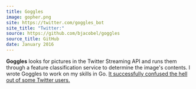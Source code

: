 ```yaml
---
title: Goggles
image: gopher.png
site: https://twitter.com/goggles_bot
site_title: "Twitter:"
source: https://github.com/bjacobel/goggles
source_title: GitHub
date: January 2016
---
```


**Goggles** looks for pictures in the Twitter Streaming API and runs them through a feature classification service to determine the image's contents. I wrote Goggles to work on my skills in Go. [It successfully confused the hell out of some Twitter users.](https://twitter.com/goggles_bot/status/631466889605218304)
